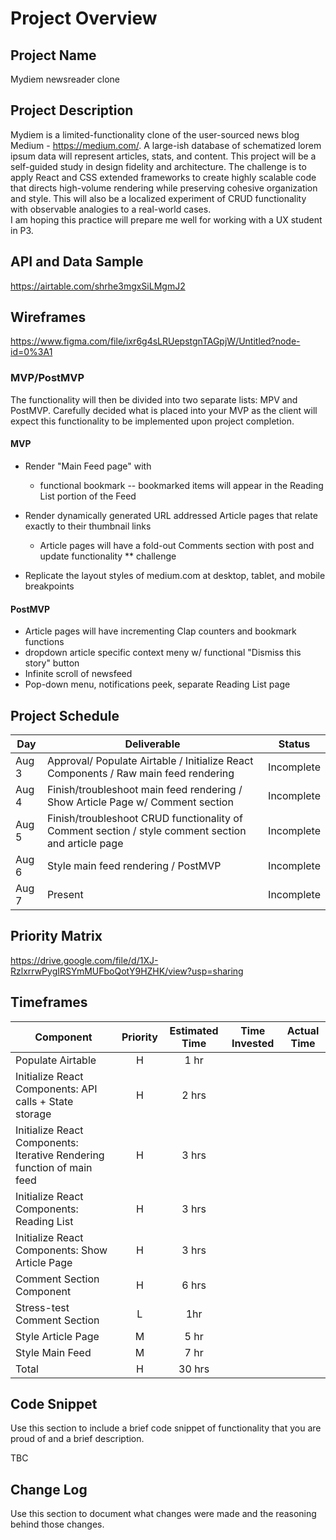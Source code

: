 # Project Overview

## Project Name

Mydiem newsreader clone

## Project Description

Mydiem is a limited-functionality clone of the user-sourced news blog Medium - https://medium.com/.
A large-ish database of schematized lorem ipsum data will represent articles, stats, and content.
This project will be a self-guided study in design fidelity and architecture.  The challenge is to apply React and CSS extended frameworks to create highly scalable code that directs high-volume rendering while preserving cohesive organization and style.  This will also be a localized experiment of CRUD functionality with observable analogies to a real-world cases.  
I am hoping this practice will prepare me well for working with a UX student in P3.


## API and Data Sample

https://airtable.com/shrhe3mgxSiLMgmJ2

## Wireframes

https://www.figma.com/file/ixr6g4sLRUepstgnTAGpjW/Untitled?node-id=0%3A1

### MVP/PostMVP

The functionality will then be divided into two separate lists: MPV and PostMVP.  Carefully decided what is placed into your MVP as the client will expect this functionality to be implemented upon project completion.  

#### MVP 

- Render "Main Feed page" with 
  - functional bookmark -- bookmarked items will appear in the Reading List portion of the Feed
  
- Render dynamically generated URL addressed Article pages that relate exactly to their thumbnail links
  - Article pages will have a fold-out Comments section with post and update functionality ** challenge
  
- Replicate the layout styles of medium.com at desktop, tablet, and mobile breakpoints

#### PostMVP  

- Article pages will have incrementing Clap counters and bookmark functions
- dropdown article specific context meny w/ functional "Dismiss this story" button
- Infinite scroll of newsfeed 
- Pop-down menu, notifications peek, separate Reading List page


## Project Schedule


|  Day | Deliverable | Status
|---|---| ---|
|Aug 3| Approval/ Populate Airtable / Initialize React Components / Raw main feed rendering| Incomplete
|Aug 4| Finish/troubleshoot main feed rendering / Show Article Page w/ Comment section | Incomplete
|Aug 5| Finish/troubleshoot CRUD functionality of Comment section / style comment section and article page | Incomplete
|Aug 6| Style main feed rendering / PostMVP   | Incomplete
|Aug 7| Present  | Incomplete


## Priority Matrix

https://drive.google.com/file/d/1XJ-RzlxrrwPygIRSYmMUFboQotY9HZHK/view?usp=sharing

## Timeframes

| Component | Priority | Estimated Time | Time Invested | Actual Time |
| --- | :---: |  :---: | :---: | :---: |
| Populate Airtable| H | 1 hr| | |
| Initialize React Components: API calls + State storage | H | 2 hrs| | |
| Initialize React Components: Iterative Rendering function of main feed | H | 3 hrs | | |
| Initialize React Components: Reading List | H | 3 hrs | | |
| Initialize React Components: Show Article Page | H | 3 hrs | | |
| Comment Section Component | H | 6 hrs | | |
| Stress-test Comment Section | L | 1hr | | |
| Style Article Page | M | 5 hr | | | |
| Style Main Feed | M | 7 hr | | | |
| Total | H | 30 hrs |  |  |

## Code Snippet

Use this section to include a brief code snippet of functionality that you are proud of and a brief description.  

TBC

## Change Log
 Use this section to document what changes were made and the reasoning behind those changes.  
